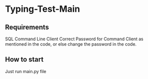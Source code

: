 # Typing-Test-Main
## Requirements
SQL Command Line Client
Correct Password for Command Client as mentioned in the code, or else change the password in the code.
## How to start
Just run main.py file
